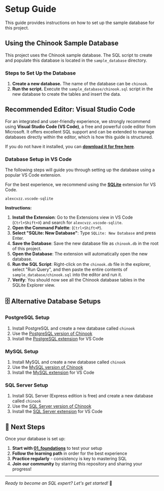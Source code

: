 # Setup Guide

This guide provides instructions on how to set up the sample database for this project.

## Using the Chinook Sample Database

This project uses the Chinook sample database. The SQL script to create and populate this database is located in the `sample_database` directory.

### Steps to Set Up the Database

1.  **Create a new database.** The name of the database can be `chinook`.
2.  **Run the script.** Execute the `sample_database/chinook.sql` script in the new database to create the tables and insert the data.

## Recommended Editor: Visual Studio Code

For an integrated and user-friendly experience, we strongly recommend using **Visual Studio Code (VS Code)**, a free and powerful code editor from Microsoft. It offers excellent SQL support and can be extended to manage databases directly within the editor, which is how this guide is structured.

If you do not have it installed, you can [**download it for free here**](https://code.visualstudio.com/).

### Database Setup in VS Code

The following steps will guide you through setting up the database using a popular VS Code extension.

For the best experience, we recommend using the [**SQLite**](https://marketplace.visualstudio.com/items?itemName=alexcvzz.vscode-sqlite) extension for VS Code.

```vscode-extensions
alexcvzz.vscode-sqlite
```

**Instructions:**

1.  **Install the Extension**: Go to the Extensions view in VS Code (`Ctrl+Shift+X`) and search for `alexcvzz.vscode-sqlite`.
2.  **Open the Command Palette**: (`Ctrl+Shift+P`).
3.  **Select "SQLite: New Database"**: Type `SQLite: New Database` and press Enter.
4.  **Save the Database**: Save the new database file as `chinook.db` in the root of this project.
5.  **Open the Database**: The extension will automatically open the new database.
6.  **Run the SQL Script**: Right-click on the `chinook.db` file in the explorer, select "Run Query", and then paste the entire contents of `sample_database/chinook.sql` into the editor and run it.
7.  **Verify**: You should now see all the Chinook database tables in the SQLite Explorer view.

## 🗄️ **Alternative Database Setups**

### PostgreSQL Setup
1. Install PostgreSQL and create a new database called `chinook`
2. Use the [PostgreSQL version of Chinook](https://github.com/lerocha/chinook-database/blob/master/ChinookDatabase/DataSources/Chinook_PostgreSql.sql)
3. Install the [PostgreSQL extension](https://marketplace.visualstudio.com/items?itemName=ms-ossdata.vscode-postgresql) for VS Code

### MySQL Setup
1. Install MySQL and create a new database called `chinook`
2. Use the [MySQL version of Chinook](https://github.com/lerocha/chinook-database/blob/master/ChinookDatabase/DataSources/Chinook_MySql.sql)
3. Install the [MySQL extension](https://marketplace.visualstudio.com/items?itemName=formulahendry.vscode-mysql) for VS Code

### SQL Server Setup
1. Install SQL Server (Express edition is free) and create a new database called `chinook`
2. Use the [SQL Server version of Chinook](https://github.com/lerocha/chinook-database/blob/master/ChinookDatabase/DataSources/Chinook_SqlServer.sql)
3. Install the [SQL Server extension](https://marketplace.visualstudio.com/items?itemName=ms-mssql.mssql) for VS Code

## 🎯 **Next Steps**

Once your database is set up:

1. **Start with [01_foundations](./01_foundations/)** to test your setup
2. **Follow the learning path** in order for the best experience
3. **Practice regularly** - consistency is key to mastering SQL
4. **Join our community** by starring this repository and sharing your progress!

---

*Ready to become an SQL expert? Let's get started!* 🚀
